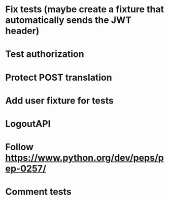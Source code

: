 # Fix tests (maybe create a fixture that automatically sends the JWT header)
# Test authorization
# Protect POST translation
# Add user fixture for tests
# LogoutAPI
# Follow https://www.python.org/dev/peps/pep-0257/
# Comment tests
